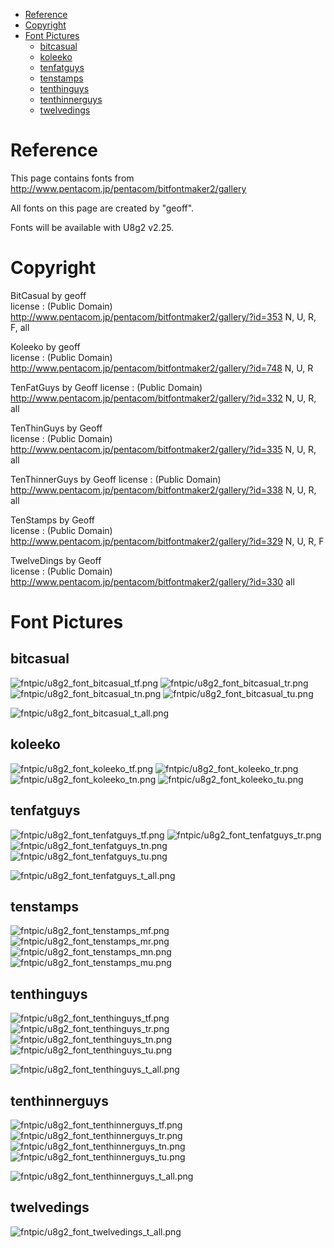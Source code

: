 
[tocstart]: # (toc start)

  * [Reference](#reference)
  * [Copyright](#copyright)
  * [Font Pictures](#font-pictures)
    * [bitcasual](#bitcasual)
    * [koleeko](#koleeko)
    * [tenfatguys](#tenfatguys)
    * [tenstamps](#tenstamps)
    * [tenthinguys](#tenthinguys)
    * [tenthinnerguys](#tenthinnerguys)
    * [twelvedings](#twelvedings)

[tocend]: # (toc end)

# Reference

This page contains fonts from http://www.pentacom.jp/pentacom/bitfontmaker2/gallery

All fonts on this page are created by "geoff".

Fonts will be available with U8g2 v2.25.

# Copyright


BitCasual by geoff	
license : (Public Domain)
http://www.pentacom.jp/pentacom/bitfontmaker2/gallery/?id=353
N, U, R, F, all

Koleeko by geoff		
license : (Public Domain)
http://www.pentacom.jp/pentacom/bitfontmaker2/gallery/?id=748
N, U, R

TenFatGuys by Geoff	
license : (Public Domain)
http://www.pentacom.jp/pentacom/bitfontmaker2/gallery/?id=332
N, U, R, all

TenThinGuys by Geoff	
license : (Public Domain)
http://www.pentacom.jp/pentacom/bitfontmaker2/gallery/?id=335
N, U, R, all

TenThinnerGuys by Geoff	
license : (Public Domain)
http://www.pentacom.jp/pentacom/bitfontmaker2/gallery/?id=338
N, U, R, all

TenStamps by Geoff		
license : (Public Domain)
http://www.pentacom.jp/pentacom/bitfontmaker2/gallery/?id=329
N, U, R, F

TwelveDings by Geoff	
license : (Public Domain)
http://www.pentacom.jp/pentacom/bitfontmaker2/gallery/?id=330
all


# Font Pictures




## bitcasual
![fntpic/u8g2_font_bitcasual_tf.png](fntpic/u8g2_font_bitcasual_tf.png)
![fntpic/u8g2_font_bitcasual_tr.png](fntpic/u8g2_font_bitcasual_tr.png)
![fntpic/u8g2_font_bitcasual_tn.png](fntpic/u8g2_font_bitcasual_tn.png)
![fntpic/u8g2_font_bitcasual_tu.png](fntpic/u8g2_font_bitcasual_tu.png)

![fntpic/u8g2_font_bitcasual_t_all.png](fntpic/u8g2_font_bitcasual_t_all.png)

## koleeko
![fntpic/u8g2_font_koleeko_tf.png](fntpic/u8g2_font_koleeko_tf.png)
![fntpic/u8g2_font_koleeko_tr.png](fntpic/u8g2_font_koleeko_tr.png)
![fntpic/u8g2_font_koleeko_tn.png](fntpic/u8g2_font_koleeko_tn.png)
![fntpic/u8g2_font_koleeko_tu.png](fntpic/u8g2_font_koleeko_tu.png)

## tenfatguys
![fntpic/u8g2_font_tenfatguys_tf.png](fntpic/u8g2_font_tenfatguys_tf.png)
![fntpic/u8g2_font_tenfatguys_tr.png](fntpic/u8g2_font_tenfatguys_tr.png)
![fntpic/u8g2_font_tenfatguys_tn.png](fntpic/u8g2_font_tenfatguys_tn.png)
![fntpic/u8g2_font_tenfatguys_tu.png](fntpic/u8g2_font_tenfatguys_tu.png)

![fntpic/u8g2_font_tenfatguys_t_all.png](fntpic/u8g2_font_tenfatguys_t_all.png)

## tenstamps
![fntpic/u8g2_font_tenstamps_mf.png](fntpic/u8g2_font_tenstamps_mf.png)
![fntpic/u8g2_font_tenstamps_mr.png](fntpic/u8g2_font_tenstamps_mr.png)
![fntpic/u8g2_font_tenstamps_mn.png](fntpic/u8g2_font_tenstamps_mn.png)
![fntpic/u8g2_font_tenstamps_mu.png](fntpic/u8g2_font_tenstamps_mu.png)

## tenthinguys
![fntpic/u8g2_font_tenthinguys_tf.png](fntpic/u8g2_font_tenthinguys_tf.png)
![fntpic/u8g2_font_tenthinguys_tr.png](fntpic/u8g2_font_tenthinguys_tr.png)
![fntpic/u8g2_font_tenthinguys_tn.png](fntpic/u8g2_font_tenthinguys_tn.png)
![fntpic/u8g2_font_tenthinguys_tu.png](fntpic/u8g2_font_tenthinguys_tu.png)

![fntpic/u8g2_font_tenthinguys_t_all.png](fntpic/u8g2_font_tenthinguys_t_all.png)

## tenthinnerguys
![fntpic/u8g2_font_tenthinnerguys_tf.png](fntpic/u8g2_font_tenthinnerguys_tf.png)
![fntpic/u8g2_font_tenthinnerguys_tr.png](fntpic/u8g2_font_tenthinnerguys_tr.png)
![fntpic/u8g2_font_tenthinnerguys_tn.png](fntpic/u8g2_font_tenthinnerguys_tn.png)
![fntpic/u8g2_font_tenthinnerguys_tu.png](fntpic/u8g2_font_tenthinnerguys_tu.png)

![fntpic/u8g2_font_tenthinnerguys_t_all.png](fntpic/u8g2_font_tenthinnerguys_t_all.png)

## twelvedings
![fntpic/u8g2_font_twelvedings_t_all.png](fntpic/u8g2_font_twelvedings_t_all.png)
